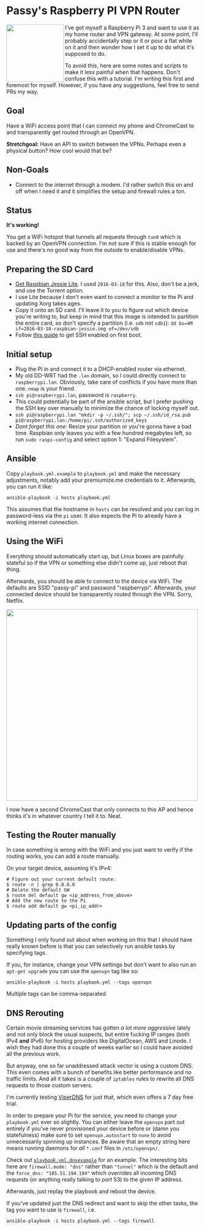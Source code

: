 # Passy's Raspberry PI VPN Router

<img src="https://www.raspberrypi.org/wp-content/uploads/2015/08/raspberry-pi-logo.png" width=150 align=left>

I've got myself a Raspberry Pi 3 and want to use it as my home router and VPN
gateway.
At some point, I'll probably accidentally step or it or pour a flat white on it
and then wonder how I set it up to do what it's supposed to do.

To avoid this, here are some notes and scripts to make it less painful when that
happens. Don't confuse this with a tutorial. I'm writing this first and foremost
for myself. However, if you have any suggestions, feel free to send PRs my way.

## Goal

Have a WiFi access point that I can connect my phone and ChromeCast to and
transparently get routed through an OpenVPN.

**Stretchgoal:** Have an API to switch between the VPNs. Perhaps even a physical
button? How cool would that be?

## Non-Goals

- Connect to the internet through a modem. I'd rather switch this on and off
  when I need it and it simplifies the setup and firewall rules a ton.

## Status

**It's working!**

You get a WiFi hotspot that tunnels all requests through `tun0` which is
backed by an OpenVPN connection. I'm not sure if this is stable enough for
use and there's no good way from the outside to enable/disable VPNs.

## Preparing the SD Card

- [Get Raspbian Jessie Lite](https://downloads.raspberrypi.org/raspbian_latest.torrent).
  I used `2016-03-18` for this. Also, don't be a jerk, and use the Torrent
  option.
- I use Lite because I don't even want to connect a monitor to the Pi and
  updating Xorg takes ages.
- Copy it onto an SD card. I'll leave it to you to figure out which device
  you're writing to, but keep in mind that this image is intended to partition
  the entire card, so don't specify a partition (i.e. `sdb` not `sdb1`):
  `dd bs=4M if=2016-03-18-raspbian-jessie.img of=/dev/sdb`
- Follow [this guide](https://medium.com/@zw3rk/quick-headless-raspberry-pi-setup-52ad6dd312c4)
  to get SSH enabled on first boot.

## Initial setup

- Plug the Pi in and connect it to a DHCP-enabled router via ethernet.
- My old DD-WRT had the `.lan` domain, so I could directly connect to
  `raspberrypi.lan`. Obviously, take care of conflicts if you have more than
  one. `nmap` is your friend.
- `ssh pi@raspberrypi.lan`, password is `raspberry`.
- This could potentially be part of the ansible script, but I prefer pushing the
  SSH key over manually to minimize the chance of locking myself out.
- `ssh pi@raspberrypi.lan "mkdir -p ~/.ssh/"; scp ~/.ssh/id_rsa.pub pi@raspberrypi.lan:/home/pi/.ssh/authorized_keys`
- *Dont forget this one:* Resize your partition or you're gonna have a bad time.
  Raspbian only leaves you with a few hundred megabytes left, so run
  `sudo raspi-config` and select option 1: "Expand Filesystem".

## Ansible

Copy `playbook.yml.example` to `playbook.yml` and make the necessary adjustments,
notably add your premiumize.me credentials to it. Afterwards, you can run it
like:

```
ansible-playbook -i hosts playbook.yml
```

This assumes that the hostname in `hosts` can be resolved and you can log in
password-less via the `pi` user. It also expects the Pi to already have a
working internet connection.

## Using the WiFi

Everything should automatically start up, but Linux boxes are painfully
stateful so if the VPN or something else didn't come up, just reboot that thing.

Afterwards, you should be able to connect to the device via WiFi. The defaults
are SSID "passy-pi" and password "raspberrypi". Afterwards, your connected
device should be transparently routed through the VPN. Sorry, Netflix.

<img src="https://i.imgur.com/f5V3BnV.jpg" width=500>

I now have a second ChromeCast that only connects to this AP and hence thinks
it's in whatever country I tell it to. Neat.

## Testing the Router manually

In case something is wrong with the WiFi and you just want to verify if
the routing works, you can add a route manually.

On your target device, assuming it's IPv4:

```
# Figure out your current default route:
$ route -n | grep 0.0.0.0
# Delete the default GW
$ route del default gw <ip_address_from_above>
# Add the new route to the Pi
$ route add default gw <pi_ip_addr>
```

## Updating parts of the config

Something I only found out about when working on this that I should have really known before is that you can selectively run ansible tasks by specifying tags.

If you, for instance, change your VPN settings but don't want to also run an `apt-get upgrade` you can use the `openvpn` tag like so:

```
ansible-playbook -i hosts playbook.yml --tags openvpn
```

Multiple tags can be comma-separated.

## DNS Rerouting

Certain movie streaming services has gotten *a lot more aggressive* lately and not only block the usual suspects, but entire fucking IP ranges (both IPv4 **and** IPv6) for hosting providers like DigitalOcean, AWS and Linode. I wish they had done this a couple of weeks earlier so I could have avoided all the previous work.

But anyway, one so far unaddressed attack vector is using a custom DNS. This even comes with a bunch of benefits like better performance and no traffic limits. And all it takes is a couple of `iptables` rules to rewrite all DNS requests to those custom servers.

I'm currently testing [ViperDNS](https://www.viperdns.com) for just that, which even offers a 7 day free trial.

In order to prepare your Pi for the service, you need to change your `playbook.yml` ever so slightly. You can either leave the `openvpn` part out entirely if you've never provisioned your device before or (damn you statefulness) make sure to set `openvpn.autostart` to `none` to avoid unnecessarily spinning up instances. Be aware that an empty string here means running daemons for *all* `*.conf` files in `/etc/openvpn/`.

Check out [`playbook.yml.dnsexample`](./playbook.yml.dnsexample) for an example. The interesting bits here are `firewall.mode: "dns"` rather than `"tunnel"` which is the default and the `force_dns: "185.51.194.194"` which overrides all incoming DNS requests (or anything really talking to port 53) to the given IP address.

Afterwards, just replay the playbook and reboot the device.

If you've updated just the DNS redirect and want to skip the other tasks, the
tag you want to use is `firewall`, i.e.


```
ansible-playbook -i hosts playbook.yml --tags firewall
```
